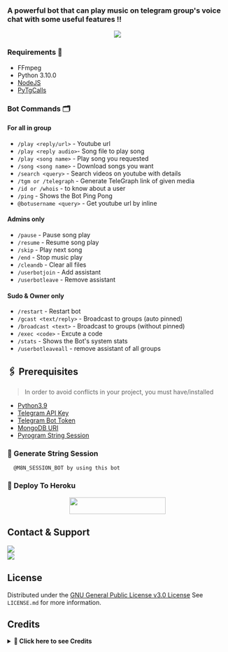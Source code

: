 ### A powerful bot that can play music on telegram group's voice chat with some useful features !!

<p align="center">
  <img src="https://telegra.ph/file/00a389a0c21a632ee29aa.jpg">
</p>

<h3>Requirements 📝</h3>

- FFmpeg
- Python 3.10.0
- [NodeJS](https://nodesource.com/)
- [PyTgCalls](https://github.com/pytgcalls/pytgcalls)

### Bot Commands 🗂️
#### For all in group
- `/play <reply/url>` - Youtube url
- `/play <reply audio>`- Song file to play song
- `/play <song name>` - Play song you requested
- `/song <song name>` - Download songs you want
- `/search <query>` - Search videos on youtube with details
- `/tgm or /telegraph` - Generate TeleGraph link of given media
- `/id or /whois` - to know about a user
- `/ping` - Shows the Bot Ping Pong 
- `@botusername <query>` - Get youtube url by inline

#### Admins only
- `/pause` - Pause song play
- `/resume` - Resume song play
- `/skip` - Play next song
- `/end` - Stop music play
- `/cleandb` - Clear all files
- `/userbotjoin` - Add assistant
- `/userbotleave` - Remove assistant

#### Sudo & Owner only
- `/restart` - Restart bot
- `/gcast <text/reply>` - Broadcast to groups (auto pinned)
- `/broadcast <text>` - Broadcast to groups (without pinned)
- `/exec <code>` - Excute a code
- `/stats` - Shows the Bot's system stats
- `/userbotleaveall` - remove assistant of all groups


## 🖇 Prerequisites

> In order to avoid conflicts in your project, you must have/installed

- [Python3.9](https://www.python.org/downloads/release/python-390/)
- [Telegram API Key](https://docs.pyrogram.org/intro/setup#api-keys)
- [Telegram Bot Token](https://t.me/botfather)
- [MongoDB URI](https://www.mongodb.com/cloud/atlas/lp/try2?utm_source=google&utm_campaign=gs_footprint_row_search_brand_phrase_intent_test_atlas_mobile&utm_term=mongodb&utm_medium=cpc_paid_search&utm_ad=p&utm_ad_campaign_id=13277278264&adgroup=124506944562&gclid=EAIaIQobChMI9ITXp4-i-AIVjTgrCh224AYxEAAYASAAEgImx_D_BwE)
- [Pyrogram String Session](https://t.me/M8N_SESSION_BOT)


### 🚨 Generate String Session
      @M8N_SESSION_BOT by using this bot


### 🚀 Deploy To Heroku
  
  <p align="center"><a href="https://heroku.com/deploy?template=https://github.com/UnknownMortal/M8N-Music-Bot"> <img src="https://img.shields.io/badge/Deploy%20To%20Heroku-yellow?style=for-the-badge&logo=heroku" width="220" height="38.45"/></a></p>


## Contact & Support

<a href="https://t.me/M8N_SUPPORT"><img src="https://img.shields.io/badge/Join-Support%20Group-blue.svg?style=for-the-badge&logo=Telegram"></a><br>
<a href="https://t.me/M8N_OFFICIAL"><img src="https://img.shields.io/badge/Join-Updates%20Channel-blue.svg?style=for-the-badge&logo=Telegram"></a><br>

## License

Distributed under the [GNU General Public License v3.0 License](https://github.com/UnknownMortal/M8N-Music-Bot/blob/main/LICENSE) See `LICENSE.md` for more information.

## Credits

</details>

<details>
<summary><b>🌟 Click here to see Credits </b></summary>
<br>
 
- CallsMusic 
- PavanMagar
- Pyrogram
- Mortal
- M8N
- PyTgCalls
